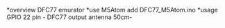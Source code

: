 *overview
  DFC77 emurator
*use M5Atom
  add DFC77_M5Atom.ino
*usage
    GPIO 22 pin - DFC77 output antenna 50cm-
